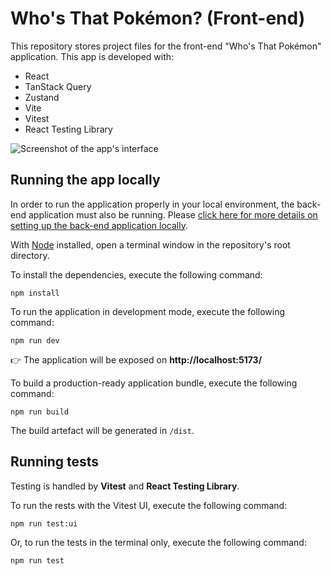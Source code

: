 # Who's That Pokémon? (Front-end)

This repository stores project files for the front-end "Who's That Pokémon" application. This app is developed with:

- React
- TanStack Query
- Zustand
- Vite
- Vitest
- React Testing Library

![Screenshot of the app's interface](https://github.com/user-attachments/assets/3497dd38-5ec5-4df4-b2e6-2317d2df24ee)

## Running the app locally

In order to run the application properly in your local environment, the back-end application must also be running. Please [click here for more details on setting up the back-end application locally](https://github.com/repercussive/pokemon-project-backend).

With [Node](https://nodejs.org/en) installed, open a terminal window in the repository's root directory.

To install the dependencies, execute the following command:

```
npm install
```

To run the application in development mode, execute the following command:

```
npm run dev
```

👉 The application will be exposed on **http://localhost:5173/**

To build a production-ready application bundle, execute the following command:

```
npm run build
```

The build artefact will be generated in `/dist`.

## Running tests

Testing is handled by **Vitest** and **React Testing Library**.

To run the rests with the Vitest UI, execute the following command:

```
npm run test:ui
```

Or, to run the tests in the terminal only, execute the following command:

```
npm run test
```
